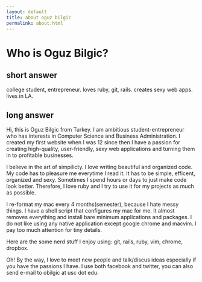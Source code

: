 ```yaml
---
layout: default
title: about oguz bilgic
permalink: about.html
---
```


# Who is Oguz Bilgic?

## short answer

college student, entrepreneur. loves ruby, git, rails. creates sexy web apps. lives in LA. 

## long answer
Hi, this is Oguz Bilgic from Turkey. I am ambitious student-entrepreneur who has interests in Computer Science and Business Administration. I created my first website when I was 12 since then I have a passion for creating high-quality, user-friendly, sexy web applications and turning them in to profitable businesses.

I believe in the art of simpilicty. I love writing beautiful and organized code. My code has to pleasure me everytime I read it. It has to be simple, efficent, organized and sexy. Sometimes I spend hours or days to just make code look better. Therefore, I love ruby and I try to use it for my projects as much as possible.  

I re-format my mac every 4 months(semester), because I hate messy things. I have a shell script that configures my mac for me. It almost removes everything and install bare minimum applications and packages. I do not like using any native application except google chrome and macvim. I pay too much attention for tiny details.

Here are the some nerd stuff I enjoy using: git, rails, ruby, vim, chrome, dropbox.

Oh! By the way, I love to meet new people and talk/discus ideas especially if you have the passions I have. I use both facebook and twitter, you can also send e-mail to obilgic at usc dot edu.
